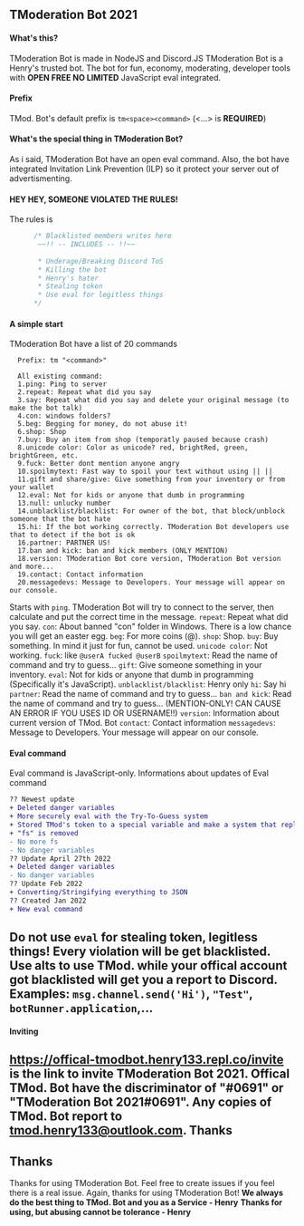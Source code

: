 ## TModeration Bot 2021
#### What's this?
TModeration Bot is made in NodeJS and Discord.JS
TModeration Bot is a Henry's trusted bot. The bot for fun, economy, moderating, developer tools with **OPEN FREE NO LIMITED** JavaScript eval integrated.
#### Prefix
TMod. Bot's default prefix is `tm<space><command>`
(<...> is __**REQUIRED**__)
#### What's the special thing in TModeration Bot?
As i said, TModeration Bot have an open eval command.
Also, the bot have integrated Invitation Link Prevention (ILP) so it protect your server out of advertismenting.
#### HEY HEY, SOMEONE VIOLATED THE RULES!
The rules is
```js
      /* Blacklisted members writes here
       ~~!! -- INCLUDES -- !!~~
       
       * Underage/Breaking Discord ToS
       * Killing the bot
       * Henry's hater
       * Stealing token
       * Use eval for legitless things
      */
```
#### A simple start
TModeration Bot have a list of 20 commands
```
  Prefix: tm "<command>"

  All existing command:
  1.ping: Ping to server
  2.repeat: Repeat what did you say
  3.say: Repeat what did you say and delete your original message (to make the bot talk)
  4.con: windows folders?
  5.beg: Begging for money, do not abuse it!
  6.shop: Shop
  7.buy: Buy an item from shop (temporatly paused because crash)
  8.unicode color: Color as unicode? red, brightRed, green, brightGreen, etc.
  9.fuck: Better dont mention anyone angry
  10.spoilmytext: Fast way to spoil your text without using || ||
  11.gift and share/give: Give something from your inventory or from your wallet
  12.eval: Not for kids or anyone that dumb in programming
  13.null: unlucky number
  14.unblacklist/blacklist: For owner of the bot, that block/unblock someone that the bot hate
  15.hi: If the bot working correctly. TModeration Bot developers use that to detect if the bot is ok
  16.partner: PARTNER US!
  17.ban and kick: ban and kick members (ONLY MENTION)
  18.version: TModeration Bot core version, TModeration Bot version and more...
  19.contact: Contact information
  20.messagedevs: Message to Developers. Your message will appear on our console.
```
Starts with `ping`. TModeration Bot will try to connect to the server, then calculate and put the correct time in the message.
`repeat`: Repeat what did you say.
`con`: About banned "con" folder in Windows. There is a low chance you will get an easter egg.
`beg`: For more coins (@).
`shop`: Shop.
`buy`: Buy something. In mind it just for fun, cannot be used.
`unicode color`: Not working.
`fuck`: like `@userA fucked @userB`
`spoilmytext`: Read the name of command and try to guess...
`gift`: Give someone something in your inventory.
`eval`: Not for kids or anyone that dumb in programming (Specifically it's JavaScript).
`unblacklist/blacklist`: Henry only
`hi`: Say hi
`partner`: Read the name of command and try to guess...
`ban and kick`: Read the name of command and try to guess... (MENTION-ONLY! CAN CAUSE AN ERROR IF YOU USES ID OR USERNAME!!)
`version`: Information about current version of TMod. Bot
`contact`: Contact information
`messagedevs`: Message to Developers. Your message will appear on our console.
#### Eval command
Eval command is JavaScript-only.
Informations about updates of Eval command
```diff
?? Newest update
+ Deleted danger variables
+ More securely eval with the Try-To-Guess system
+ Stored TMod's token to a special variable and make a system that replace the bot token when triggered to null
+ "fs" is removed
- No more fs
- No danger variables
?? Update April 27th 2022
+ Deleted danger variables
- No danger variables
?? Update Feb 2022
+ Converting/Stringifying everything to JSON
?? Created Jan 2022
+ New eval command
```
Do not use `eval` for stealing token, legitless things! Every violation will be get blacklisted. Use alts to use TMod. while your offical account got blacklisted will get you a report to Discord.
Examples:
`msg.channel.send('Hi')`,
`"Test"`,
`botRunner.application`,...
---------------
#### Inviting
https://offical-tmodbot.henry133.repl.co/invite is the link to invite TModeration Bot 2021. Offical TMod. Bot have the discriminator of "#0691" or "TModeration Bot 2021#0691". Any copies of TMod. Bot report to tmod.henry133@outlook.com. Thanks
---------------
## Thanks
Thanks for using TModeration Bot. Feel free to create issues if you feel there is a real issue. Again, thanks for using TModeration Bot!
**We always do the best thing to TMod. Bot and you as a Service - Henry**
**Thanks for using, but abusing cannot be tolerance - Henry**
